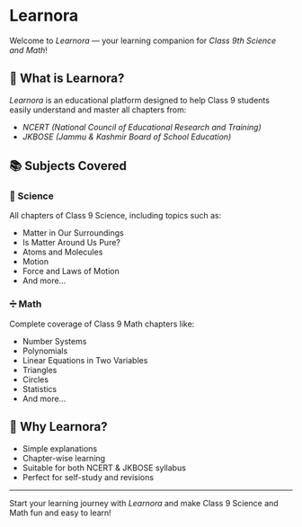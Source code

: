 # Learnora

Welcome to *Learnora* — your learning companion for *Class 9th Science and Math*!

## 📘 What is Learnora?

*Learnora* is an educational platform designed to help Class 9 students easily understand and master all chapters from:

- *NCERT (National Council of Educational Research and Training)*
- *JKBOSE (Jammu & Kashmir Board of School Education)*

## 📚 Subjects Covered

### 🔬 Science
All chapters of Class 9 Science, including topics such as:
- Matter in Our Surroundings
- Is Matter Around Us Pure?
- Atoms and Molecules
- Motion
- Force and Laws of Motion
- And more...

### ➗ Math
Complete coverage of Class 9 Math chapters like:
- Number Systems
- Polynomials
- Linear Equations in Two Variables
- Triangles
- Circles
- Statistics
- And more...

## 🎯 Why Learnora?

- Simple explanations
- Chapter-wise learning
- Suitable for both NCERT & JKBOSE syllabus
- Perfect for self-study and revisions

---

Start your learning journey with *Learnora* and make Class 9 Science and Math fun and easy to learn!
